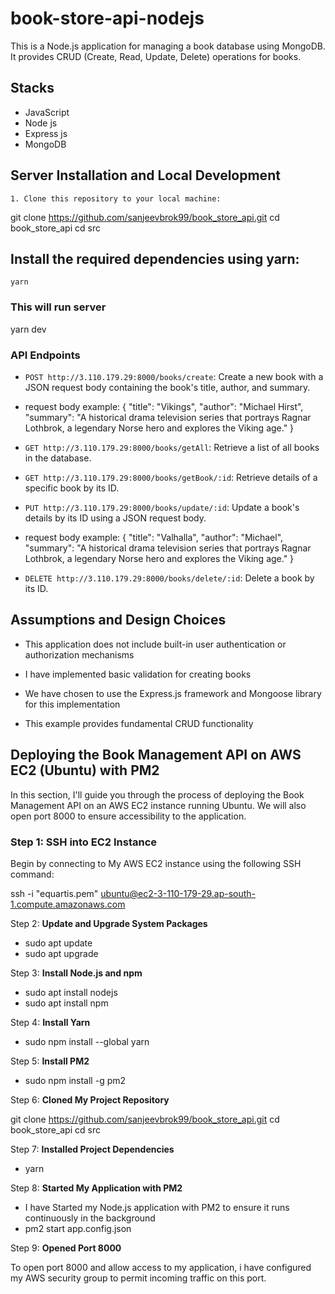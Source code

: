 # book-store-api-nodejs

This is a Node.js application for managing a book database using MongoDB. It provides CRUD (Create, Read, Update, Delete) operations for books.

## Stacks

- JavaScript
- Node js
- Express js
- MongoDB

## Server Installation and Local Development
``` 
1. Clone this repository to your local machine:

   ```
   git clone https://github.com/sanjeevbrok99/book_store_api.git
   cd book_store_api
   cd src
   

## Install the required dependencies using yarn:
    yarn

### This will run server
yarn dev
### API Endpoints
- `POST http://3.110.179.29:8000/books/create`: Create a new book with a JSON request body containing the book's title, author, and summary.
- request body example:
{
  "title": "Vikings",
  "author": "Michael Hirst",
  "summary": "A historical drama television series that portrays Ragnar Lothbrok, a legendary Norse hero and explores the Viking age."
}


- `GET http://3.110.179.29:8000/books/getAll`: Retrieve a list of all books in the database.

- `GET http://3.110.179.29:8000/books/getBook/:id`: Retrieve details of a specific book by its ID.

- `PUT http://3.110.179.29:8000/books/update/:id`: Update a book's details by its ID using a JSON request body.

- request body example:
{
  "title": "Valhalla",
  "author": "Michael",
  "summary": "A historical drama television series that portrays Ragnar Lothbrok, a legendary Norse hero and explores the Viking age."
}

- `DELETE http://3.110.179.29:8000/books/delete/:id`: Delete a book by its ID.

## Assumptions and Design Choices

- This application does not include built-in user authentication or authorization mechanisms

- I have implemented basic validation for creating books

- We have chosen to use the Express.js framework and Mongoose library for this implementation

- This example provides fundamental CRUD functionality

## Deploying the Book Management API on AWS EC2 (Ubuntu) with PM2

In this section, I'll guide you through the process of deploying the Book Management API on an AWS EC2 instance running Ubuntu. We will also open port 8000 to ensure accessibility to the application. 

### Step 1: SSH into EC2 Instance

Begin by connecting to My AWS EC2 instance using the following SSH command:

ssh -i "equartis.pem" ubuntu@ec2-3-110-179-29.ap-south-1.compute.amazonaws.com


Step 2: **Update and Upgrade System Packages**

 - sudo apt update
 - sudo apt upgrade

Step 3: **Install Node.js and npm**

- sudo apt install nodejs
- sudo apt install npm


Step 4: **Install Yarn**

- sudo npm install --global yarn

Step 5: **Install PM2**

- sudo npm install -g pm2

Step 6: **Cloned My Project Repository**

   git clone https://github.com/sanjeevbrok99/book_store_api.git
   cd book_store_api
   cd src

Step 7: **Installed Project Dependencies**
 - yarn

 Step 8: **Started My Application with PM2**

- I have Started my Node.js application with PM2 to ensure it runs continuously in the background
- pm2 start app.config.json

Step 9: **Opened Port 8000**

To open port 8000 and allow access to my application, i have configured my AWS security group to permit incoming traffic on this port.




